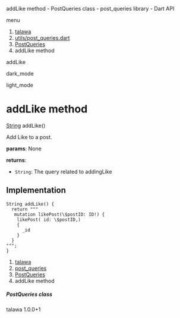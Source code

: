 




addLike method - PostQueries class - post\_queries library - Dart API







menu

1. [talawa](../../index.html)
2. [utils/post\_queries.dart](../../file-___home_harshil_Desktop_open-source_palisadoes_talawa_lib_utils_post_queries/)
3. [PostQueries](../../file-___home_harshil_Desktop_open-source_palisadoes_talawa_lib_utils_post_queries/PostQueries-class.html)
4. addLike method

addLike


dark\_mode

light\_mode




# addLike method


[String](https://api.flutter.dev/flutter/dart-core/String-class.html)
addLike()

Add Like to a post.

**params**:
None

**returns**:

* `String`: The query related to addingLike

## Implementation

```
String addLike() {
  return """
   mutation likePost(\$postID: ID!) {
    likePost( id: \$postID,)
    {
      _id
    }
  }
""";
}
```

 


1. [talawa](../../index.html)
2. [post\_queries](../../file-___home_harshil_Desktop_open-source_palisadoes_talawa_lib_utils_post_queries/)
3. [PostQueries](../../file-___home_harshil_Desktop_open-source_palisadoes_talawa_lib_utils_post_queries/PostQueries-class.html)
4. addLike method

##### PostQueries class





talawa
1.0.0+1






